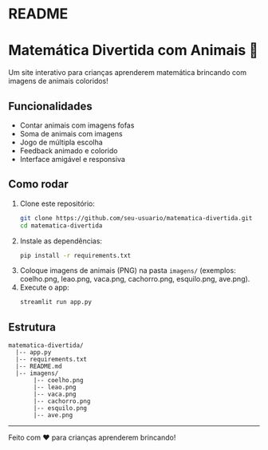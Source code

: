 # README
# Matemática Divertida com Animais 🐾

Um site interativo para crianças aprenderem matemática brincando com imagens de animais coloridos!

## Funcionalidades
- Contar animais com imagens fofas
- Soma de animais com imagens
- Jogo de múltipla escolha
- Feedback animado e colorido
- Interface amigável e responsiva

## Como rodar

1. Clone este repositório:
   ```bash
   git clone https://github.com/seu-usuario/matematica-divertida.git
   cd matematica-divertida
   ```
2. Instale as dependências:
   ```bash
   pip install -r requirements.txt
   ```
3. Coloque imagens de animais (PNG) na pasta `imagens/` (exemplos: coelho.png, leao.png, vaca.png, cachorro.png, esquilo.png, ave.png).
4. Execute o app:
   ```bash
   streamlit run app.py
   ```

## Estrutura
```
matematica-divertida/
  |-- app.py
  |-- requirements.txt
  |-- README.md
  |-- imagens/
       |-- coelho.png
       |-- leao.png
       |-- vaca.png
       |-- cachorro.png
       |-- esquilo.png
       |-- ave.png
```

---
Feito com ❤️ para crianças aprenderem brincando! 

